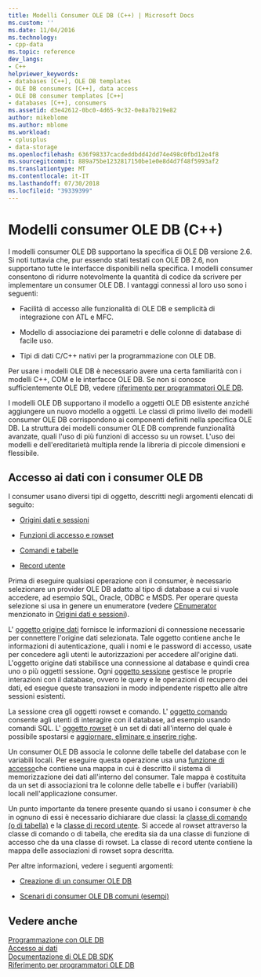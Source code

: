 ```yaml
---
title: Modelli Consumer OLE DB (C++) | Microsoft Docs
ms.custom: ''
ms.date: 11/04/2016
ms.technology:
- cpp-data
ms.topic: reference
dev_langs:
- C++
helpviewer_keywords:
- databases [C++], OLE DB templates
- OLE DB consumers [C++], data access
- OLE DB consumer templates [C++]
- databases [C++], consumers
ms.assetid: d3e42612-0bc0-4d65-9c32-0e8a7b219e82
author: mikeblome
ms.author: mblome
ms.workload:
- cplusplus
- data-storage
ms.openlocfilehash: 636f98337cacdeddbdd42dd74e498c0fbd12e4f8
ms.sourcegitcommit: 889a75be1232817150be1e0e8d4d7f48f5993af2
ms.translationtype: MT
ms.contentlocale: it-IT
ms.lasthandoff: 07/30/2018
ms.locfileid: "39339399"
---
```

# <a name="ole-db-consumer-templates-c"></a>Modelli consumer OLE DB (C++)
I modelli consumer OLE DB supportano la specifica di OLE DB versione 2.6. Si noti tuttavia che, pur essendo stati testati con OLE DB 2.6, non supportano tutte le interfacce disponibili nella specifica. I modelli consumer consentono di ridurre notevolmente la quantità di codice da scrivere per implementare un consumer OLE DB. I vantaggi connessi al loro uso sono i seguenti:  
  
-   Facilità di accesso alle funzionalità di OLE DB e semplicità di integrazione con ATL e MFC.  
  
-   Modello di associazione dei parametri e delle colonne di database di facile uso.  
  
-   Tipi di dati C/C++ nativi per la programmazione con OLE DB.  
  
 Per usare i modelli OLE DB è necessario avere una certa familiarità con i modelli C++, COM e le interfacce OLE DB. Se non si conosce sufficientemente OLE DB, vedere [riferimento per programmatori OLE DB](https://msdn.microsoft.com/library/ms718124.aspx).  
  
 I modelli OLE DB supportano il modello a oggetti OLE DB esistente anziché aggiungere un nuovo modello a oggetti. Le classi di primo livello dei modelli consumer OLE DB corrispondono ai componenti definiti nella specifica OLE DB. La struttura dei modelli consumer OLE DB comprende funzionalità avanzate, quali l'uso di più funzioni di accesso su un rowset. L'uso dei modelli e dell'ereditarietà multipla rende la libreria di piccole dimensioni e flessibile.  
  
## <a name="how-ole-db-consumers-access-data"></a>Accesso ai dati con i consumer OLE DB  
 I consumer usano diversi tipi di oggetto, descritti negli argomenti elencati di seguito:  
  
-   [Origini dati e sessioni](../../data/oledb/data-sources-and-sessions.md)  
  
-   [Funzioni di accesso e rowset](../../data/oledb/accessors-and-rowsets.md)  
  
-   [Comandi e tabelle](../../data/oledb/commands-and-tables.md)  
  
-   [Record utente](../../data/oledb/user-records.md)  
  
 Prima di eseguire qualsiasi operazione con il consumer, è necessario selezionare un provider OLE DB adatto al tipo di database a cui si vuole accedere, ad esempio SQL, Oracle, ODBC e MSDS. Per operare questa selezione si usa in genere un enumeratore (vedere [CEnumerator](../../data/oledb/cenumerator-class.md) menzionato in [Origini dati e sessioni](../../data/oledb/data-sources-and-sessions.md)).  
  
 L' [oggetto origine dati](../../data/oledb/data-sources-and-sessions.md) fornisce le informazioni di connessione necessarie per connettere l'origine dati selezionata. Tale oggetto contiene anche le informazioni di autenticazione, quali i nomi e le password di accesso, usate per concedere agli utenti le autorizzazioni per accedere all'origine dati. L'oggetto origine dati stabilisce una connessione al database e quindi crea uno o più oggetti sessione. Ogni [oggetto sessione](../../data/oledb/data-sources-and-sessions.md) gestisce le proprie interazioni con il database, ovvero le query e le operazioni di recupero dei dati, ed esegue queste transazioni in modo indipendente rispetto alle altre sessioni esistenti.  
  
 La sessione crea gli oggetti rowset e comando. L' [oggetto comando](../../data/oledb/commands-and-tables.md) consente agli utenti di interagire con il database, ad esempio usando comandi SQL. L' [oggetto rowset](../../data/oledb/accessors-and-rowsets.md) è un set di dati all'interno del quale è possibile spostarsi e [aggiornare, eliminare e inserire righe](../../data/oledb/updating-rowsets.md).  
  
 Un consumer OLE DB associa le colonne delle tabelle del database con le variabili locali. Per eseguire questa operazione usa una [funzione di accesso](../../data/oledb/accessors-and-rowsets.md)che contiene una mappa in cui è descritto il sistema di memorizzazione dei dati all'interno del consumer. Tale mappa è costituita da un set di associazioni tra le colonne delle tabelle e i buffer (variabili) locali nell'applicazione consumer.  
  
 Un punto importante da tenere presente quando si usano i consumer è che in ognuno di essi è necessario dichiarare due classi: la [classe di comando (o di tabella)](../../data/oledb/commands-and-tables.md) e la [classe di record utente](../../data/oledb/user-records.md). Si accede al rowset attraverso la classe di comando o di tabella, che eredita sia da una classe di funzione di accesso che da una classe di rowset. La classe di record utente contiene la mappa delle associazioni di rowset sopra descritta.  
  
 Per altre informazioni, vedere i seguenti argomenti:  
  
-   [Creazione di un consumer OLE DB](../../data/oledb/creating-an-ole-db-consumer.md)  
  
-   [Scenari di consumer OLE DB comuni (esempi)](../../data/oledb/working-with-ole-db-consumer-templates.md)  
  
## <a name="see-also"></a>Vedere anche  
 [Programmazione con OLE DB](../../data/oledb/ole-db-programming.md)   
 [Accesso ai dati](../data-access-in-cpp.md)   
 [Documentazione di OLE DB SDK](https://msdn.microsoft.com/library/ms722784.aspx)   
 [Riferimento per programmatori OLE DB](https://msdn.microsoft.com/library/ms713643.aspx)